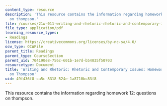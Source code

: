 ```yaml
---
content_type: resource
description: 'This resource contains the information regarding homework 12: questions
  on thompson.'
file: /courses/21w-011-writing-and-rhetoric-rhetoric-and-contemporary-issues-fall-2015/49f436f8ca5c8318524e1a8710bc83f8_MIT21W_011F15_HW12.pdf
file_type: application/pdf
learning_resource_types:
- Readings
license: https://creativecommons.org/licenses/by-nc-sa/4.0/
ocw_type: OCWFile
parent_title: Readings
parent_type: CourseSection
parent_uid: 704190e8-756c-601b-1e7d-b54035f50703
resourcetype: Document
title: 'Writing and Rhetoric: Rhetoric and Contemporary Issues: Homework 12: Questions
  on Thompson'
uid: 49f436f8-ca5c-8318-524e-1a8710bc83f8
---
```

This resource contains the information regarding homework 12: questions on thompson.